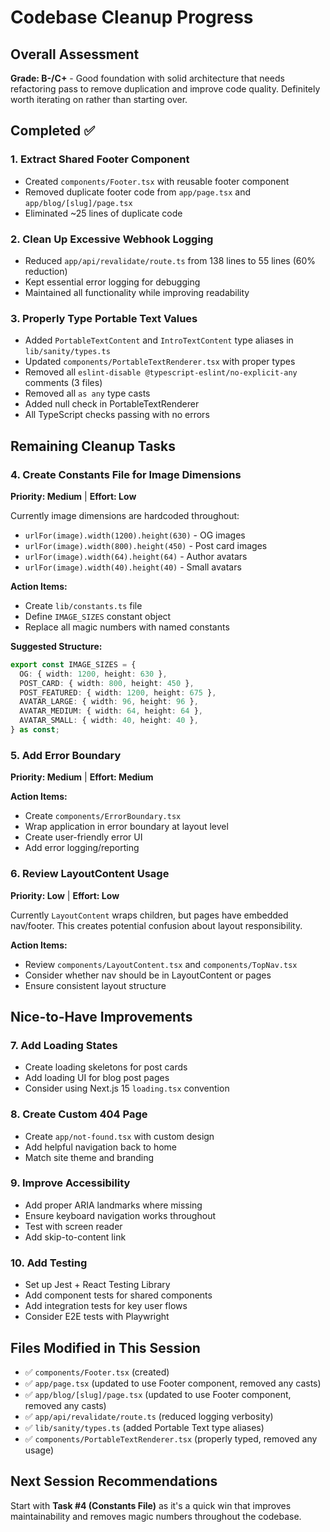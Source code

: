 # Codebase Cleanup Progress

## Overall Assessment
**Grade: B-/C+** - Good foundation with solid architecture that needs refactoring pass to remove duplication and improve code quality. Definitely worth iterating on rather than starting over.

## Completed ✅

### 1. Extract Shared Footer Component
- Created `components/Footer.tsx` with reusable footer component
- Removed duplicate footer code from `app/page.tsx` and `app/blog/[slug]/page.tsx`
- Eliminated ~25 lines of duplicate code

### 2. Clean Up Excessive Webhook Logging
- Reduced `app/api/revalidate/route.ts` from 138 lines to 55 lines (60% reduction)
- Kept essential error logging for debugging
- Maintained all functionality while improving readability

### 3. Properly Type Portable Text Values
- Added `PortableTextContent` and `IntroTextContent` type aliases in `lib/sanity/types.ts`
- Updated `components/PortableTextRenderer.tsx` with proper types
- Removed all `eslint-disable @typescript-eslint/no-explicit-any` comments (3 files)
- Removed all `as any` type casts
- Added null check in PortableTextRenderer
- All TypeScript checks passing with no errors

## Remaining Cleanup Tasks

### 4. Create Constants File for Image Dimensions
**Priority: Medium** | **Effort: Low**

Currently image dimensions are hardcoded throughout:
- `urlFor(image).width(1200).height(630)` - OG images
- `urlFor(image).width(800).height(450)` - Post card images
- `urlFor(image).width(64).height(64)` - Author avatars
- `urlFor(image).width(40).height(40)` - Small avatars

**Action Items:**
- Create `lib/constants.ts` file
- Define `IMAGE_SIZES` constant object
- Replace all magic numbers with named constants

**Suggested Structure:**
```typescript
export const IMAGE_SIZES = {
  OG: { width: 1200, height: 630 },
  POST_CARD: { width: 800, height: 450 },
  POST_FEATURED: { width: 1200, height: 675 },
  AVATAR_LARGE: { width: 96, height: 96 },
  AVATAR_MEDIUM: { width: 64, height: 64 },
  AVATAR_SMALL: { width: 40, height: 40 },
} as const;
```

### 5. Add Error Boundary
**Priority: Medium** | **Effort: Medium**

**Action Items:**
- Create `components/ErrorBoundary.tsx`
- Wrap application in error boundary at layout level
- Create user-friendly error UI
- Add error logging/reporting

### 6. Review LayoutContent Usage
**Priority: Low** | **Effort: Low**

Currently `LayoutContent` wraps children, but pages have embedded nav/footer. This creates potential confusion about layout responsibility.

**Action Items:**
- Review `components/LayoutContent.tsx` and `components/TopNav.tsx`
- Consider whether nav should be in LayoutContent or pages
- Ensure consistent layout structure

## Nice-to-Have Improvements

### 7. Add Loading States
- Create loading skeletons for post cards
- Add loading UI for blog post pages
- Consider using Next.js 15 `loading.tsx` convention

### 8. Create Custom 404 Page
- Create `app/not-found.tsx` with custom design
- Add helpful navigation back to home
- Match site theme and branding

### 9. Improve Accessibility
- Add proper ARIA landmarks where missing
- Ensure keyboard navigation works throughout
- Test with screen reader
- Add skip-to-content link

### 10. Add Testing
- Set up Jest + React Testing Library
- Add component tests for shared components
- Add integration tests for key user flows
- Consider E2E tests with Playwright

## Files Modified in This Session
- ✅ `components/Footer.tsx` (created)
- ✅ `app/page.tsx` (updated to use Footer component, removed any casts)
- ✅ `app/blog/[slug]/page.tsx` (updated to use Footer component, removed any casts)
- ✅ `app/api/revalidate/route.ts` (reduced logging verbosity)
- ✅ `lib/sanity/types.ts` (added Portable Text type aliases)
- ✅ `components/PortableTextRenderer.tsx` (properly typed, removed any usage)

## Next Session Recommendations
Start with **Task #4 (Constants File)** as it's a quick win that improves maintainability and removes magic numbers throughout the codebase.
